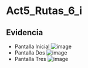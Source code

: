 # Act5_Rutas_6_i



## Evidencia
- Pantalla Inicial
![image](https://github.com/user-attachments/assets/7a68d4b7-37d6-456a-aa4a-1df74a37973a)
- Pantalla Dos
![image](https://github.com/user-attachments/assets/a2452cfd-9905-4b89-8d04-9c616bcbec19)
- Pantalla Tres
![image](https://github.com/user-attachments/assets/c08d1321-7ec2-494c-b147-462b56e4d790)

